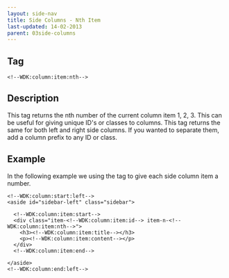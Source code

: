 ```yaml
---
layout: side-nav
title: Side Columns - Nth Item
last-updated: 14-02-2013
parent: 03side-columns
---
```


## Tag

`<!--WDK:column:item:nth-->`

## Description

This tag returns the nth number of the current column item 1, 2, 3. This can be useful for giving unique ID's or classes to columns. This tag returns the same for both left and right side columns. If you wanted to separate them, add a column prefix to any ID or class.

## Example

In the following example we using the tag to give each side column item a number.

~~~
<!--WDK:column:start:left-->
<aside id="sidebar-left" class="sidebar">

  <!--WDK:column:item:start-->
  <div class="item-<!--WDK:column:item:id--> item-n-<!--WDK:column:item:nth-->">
    <h3><!--WDK:column:item:title--></h3>
    <p><!--WDK:column:item:content--></p>
  </div>
  <!--WDK:column:item:end-->

</aside>
<!--WDK:column:end:left-->
~~~